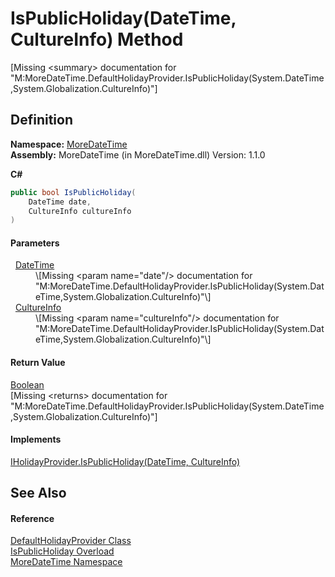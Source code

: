 # IsPublicHoliday(DateTime, CultureInfo) Method


\[Missing &lt;summary&gt; documentation for "M:MoreDateTime.DefaultHolidayProvider.IsPublicHoliday(System.DateTime,System.Globalization.CultureInfo)"\]



## Definition
**Namespace:** <a href="N_MoreDateTime.md">MoreDateTime</a>  
**Assembly:** MoreDateTime (in MoreDateTime.dll) Version: 1.1.0

**C#**
``` C#
public bool IsPublicHoliday(
	DateTime date,
	CultureInfo cultureInfo
)
```



#### Parameters
<dl><dt>  <a href="https://learn.microsoft.com/dotnet/api/system.datetime" target="_blank" rel="noopener noreferrer">DateTime</a></dt><dd>\[Missing &lt;param name="date"/&gt; documentation for "M:MoreDateTime.DefaultHolidayProvider.IsPublicHoliday(System.DateTime,System.Globalization.CultureInfo)"\]</dd><dt>  <a href="https://learn.microsoft.com/dotnet/api/system.globalization.cultureinfo" target="_blank" rel="noopener noreferrer">CultureInfo</a></dt><dd>\[Missing &lt;param name="cultureInfo"/&gt; documentation for "M:MoreDateTime.DefaultHolidayProvider.IsPublicHoliday(System.DateTime,System.Globalization.CultureInfo)"\]</dd></dl>

#### Return Value
<a href="https://learn.microsoft.com/dotnet/api/system.boolean" target="_blank" rel="noopener noreferrer">Boolean</a>  
\[Missing &lt;returns&gt; documentation for "M:MoreDateTime.DefaultHolidayProvider.IsPublicHoliday(System.DateTime,System.Globalization.CultureInfo)"\]

#### Implements
<a href="M_MoreDateTime_Interfaces_IHolidayProvider_IsPublicHoliday_1.md">IHolidayProvider.IsPublicHoliday(DateTime, CultureInfo)</a>  


## See Also


#### Reference
<a href="T_MoreDateTime_DefaultHolidayProvider.md">DefaultHolidayProvider Class</a>  
<a href="Overload_MoreDateTime_DefaultHolidayProvider_IsPublicHoliday.md">IsPublicHoliday Overload</a>  
<a href="N_MoreDateTime.md">MoreDateTime Namespace</a>  
